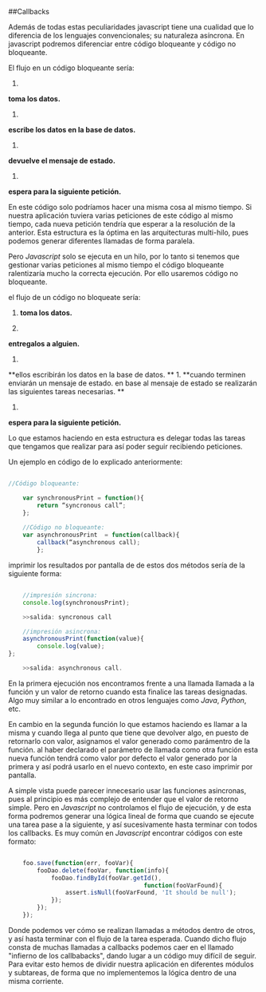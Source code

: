 ##Callbacks

	
Además de todas estas peculiaridades javascript tiene una cualidad que lo diferencia de los lenguajes convencionales; su naturaleza asíncrona. En javascript podremos diferenciar entre código bloqueante y código no bloqueante.

El flujo en un código bloqueante sería:

1. 
**toma los datos.**

1. 
**escribe los datos en la base de datos.**

1. 
**devuelve el mensaje de estado.**

1. 
**espera para la siguiente petición.**

En este código solo podríamos hacer una misma cosa al mismo tiempo. Si nuestra aplicación tuviera varias peticiones de este código al mismo tiempo, cada nueva petición tendría que esperar a la resolución de la anterior. Esta estructura es la óptima en las arquitecturas multi-hilo, pues podemos generar diferentes llamadas de forma paralela.

Pero *Javascript* solo se ejecuta en un hilo, por lo tanto si tenemos que gestionar varias peticiones al mismo tiempo el código bloqueante ralentizaría mucho la correcta ejecución. Por ello usaremos código no bloqueante.

el flujo de un código no bloqueate sería:

1. **toma los datos.**

1. 
**entregalos a alguien.**

1. 
**ellos escribirán los datos en la base de datos.
**
1. 
**cuando terminen enviarán un mensaje de estado. 
en base al mensaje de estado se realizarán las siguientes tareas necesarias.
**

1. 
**espera para la siguiente petición.**


Lo que estamos haciendo en esta estructura es delegar todas las tareas que tengamos que realizar para así poder seguir recibiendo peticiones.

Un ejemplo en código de lo explicado anteriormente:



```javascript

//Código bloqueante:

    var synchronousPrint = function(){
		return “syncronous call”;
	};	
	
    //Código no bloqueante:
    var asynchronousPrint  = function(callback){
		callback(“asynchronous call);
        };
```

imprimir los resultados por pantalla de de estos dos métodos sería de la siguiente forma:

```javascript

	//impresión sincrona:
	console.log(synchronousPrint);

	>>salida: syncronous call

	//impresión asincrona:
	asynchronousPrint(function(value){
		console.log(value);
};

	>>salida: asynchronous call.
```
	
En la primera ejecución nos encontramos frente a una llamada llamada a la función y un valor de retorno cuando esta finalice las tareas designadas. Algo muy similar a lo encontrado en otros lenguajes como *Java*, *Python*, etc.

En cambio en la segunda función lo que estamos haciendo es llamar a la misma y cuando llega al punto que tiene que devolver algo, en puesto de retornarlo con valor, asignamos el valor generado como parámentro de la función. al haber declarado el parámetro de llamada como otra función esta nueva función tendrá como valor por defecto el valor generado por la primera y así podrá usarlo en el nuevo contexto, en este caso imprimir por pantalla. 

A simple vista puede parecer innecesario usar las funciones asincronas, pues al principio es más complejo de entender que el valor de retorno simple. Pero en *Javascript* no controlamos el flujo de ejecución, y de esta forma podremos generar una lógica lineal de forma que cuando se ejecute una tarea pase a la siguiente, y así sucesivamente hasta terminar con todos los callbacks.
Es muy común en *Javascript* encontrar códigos con este formato:

```javascript

	foo.save(function(err, fooVar){
		fooDao.delete(fooVar, function(info){
			fooDao.findById(fooVar.getId(),             
                                      function(fooVarFound){
				assert.isNull(fooVarFound, 'It should be null');
			});
		});
	});
```

Donde podemos ver cómo se realizan llamadas a métodos dentro de otros, y así hasta terminar con el flujo de la tarea esperada. Cuando dicho flujo consta de muchas llamadas a callbacks podemos caer en el llamado "infierno de los callbabacks", dando lugar a un código muy difícil de seguir. Para evitar esto hemos de dividir nuestra aplicación en diferentes módulos y subtareas, de forma que no implementemos la lógica dentro de una misma corriente.
